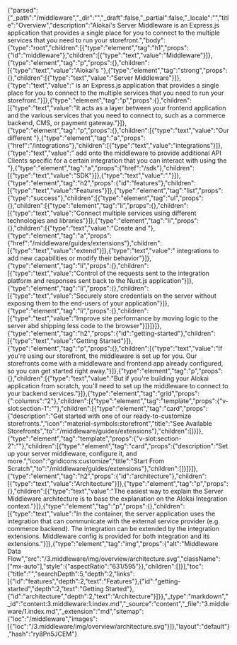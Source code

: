 {"parsed":{"_path":"/middleware","_dir":"","_draft":false,"_partial":false,"_locale":"","title":"Overview","description":"Alokai's Server Middleware is an Express.js application that provides a single place for you to connect to the multiple services that you need to run your storefront.","body":{"type":"root","children":[{"type":"element","tag":"h1","props":{"id":"middleware"},"children":[{"type":"text","value":"Middleware"}]},{"type":"element","tag":"p","props":{},"children":[{"type":"text","value":"Alokai's "},{"type":"element","tag":"strong","props":{},"children":[{"type":"text","value":"Server Middleware"}]},{"type":"text","value":" is an Express.js application that provides a single place for you to connect to the multiple services that you need to run your storefront."}]},{"type":"element","tag":"p","props":{},"children":[{"type":"text","value":"It acts as a layer between your frontend application and the various services that you need to connect to, such as a commerce backend, CMS, or payment gateway."}]},{"type":"element","tag":"p","props":{},"children":[{"type":"text","value":"Our different "},{"type":"element","tag":"a","props":{"href":"/integrations"},"children":[{"type":"text","value":"integrations"}]},{"type":"text","value":" add onto the middleware to provide additional API Clients specific for a certain integration that you can interact with using the "},{"type":"element","tag":"a","props":{"href":"/sdk"},"children":[{"type":"text","value":"SDK"}]},{"type":"text","value":"."}]},{"type":"element","tag":"h2","props":{"id":"features"},"children":[{"type":"text","value":"Features"}]},{"type":"element","tag":"list","props":{"type":"success"},"children":[{"type":"element","tag":"ul","props":{},"children":[{"type":"element","tag":"li","props":{},"children":[{"type":"text","value":"Connect multiple services using different technologies and libraries"}]},{"type":"element","tag":"li","props":{},"children":[{"type":"text","value":"Create and "},{"type":"element","tag":"a","props":{"href":"/middleware/guides/extensions"},"children":[{"type":"text","value":"extend"}]},{"type":"text","value":" integrations to add new capabilities or modify their behavior"}]},{"type":"element","tag":"li","props":{},"children":[{"type":"text","value":"Control of the requests sent to the integration platform and responses sent back to the Nuxt.js application"}]},{"type":"element","tag":"li","props":{},"children":[{"type":"text","value":"Securely store credentials on the server without exposing them to the end-users of your application"}]},{"type":"element","tag":"li","props":{},"children":[{"type":"text","value":"Improve site performance by moving logic to the server abd shipping less code to the browser"}]}]}]},{"type":"element","tag":"h2","props":{"id":"getting-started"},"children":[{"type":"text","value":"Getting Started"}]},{"type":"element","tag":"p","props":{},"children":[{"type":"text","value":"If you're using our storefront, the middleware is set up for you. Our storefronts come with a middleware and frontend app already configured, so you can get started right away."}]},{"type":"element","tag":"p","props":{},"children":[{"type":"text","value":"But if you're building your Alokai application from scratch, you'll need to set up the middleware to connect to your backend services."}]},{"type":"element","tag":"grid","props":{":columns":"2"},"children":[{"type":"element","tag":"template","props":{"v-slot:section-1":""},"children":[{"type":"element","tag":"card","props":{"description":"Get started with one of our ready-to-customize storefronts.","icon":"material-symbols:storefront","title":"See Available Storefronts","to":"/middleware/guides/extensions"},"children":[]}]},{"type":"element","tag":"template","props":{"v-slot:section-2":""},"children":[{"type":"element","tag":"card","props":{"description":"Set up your server middleware, configure it, and more.","icon":"gridicons:customize","title":"Start From Scratch","to":"/middleware/guides/extensions"},"children":[]}]}]},{"type":"element","tag":"h2","props":{"id":"architecture"},"children":[{"type":"text","value":"Architecture"}]},{"type":"element","tag":"p","props":{},"children":[{"type":"text","value":"The easiest way to explain the Server Middleware architecture is to base the explanation on the Alokai Integration context."}]},{"type":"element","tag":"p","props":{},"children":[{"type":"text","value":"In the container, the server application uses the integration that can communicate with the external service provider (e.g. commerce backend). The integration can be extended by the integration extensions. Middleware config is provided for both integration and its extensions."}]},{"type":"element","tag":"img","props":{"alt":"Middleware Data Flow","src":"/3.middleware/img/overview/architecture.svg","className":["mx-auto"],"style":{"aspectRatio":"631/595"}},"children":[]}],"toc":{"title":"","searchDepth":5,"depth":2,"links":[{"id":"features","depth":2,"text":"Features"},{"id":"getting-started","depth":2,"text":"Getting Started"},{"id":"architecture","depth":2,"text":"Architecture"}]}},"_type":"markdown","_id":"content:3.middleware:1.index.md","_source":"content","_file":"3.middleware/1.index.md","_extension":"md","sitemap":{"loc":"/middleware","images":[{"loc":"/3.middleware/img/overview/architecture.svg"}]},"layout":"default"},"hash":"ry8Pn5JCEM"}